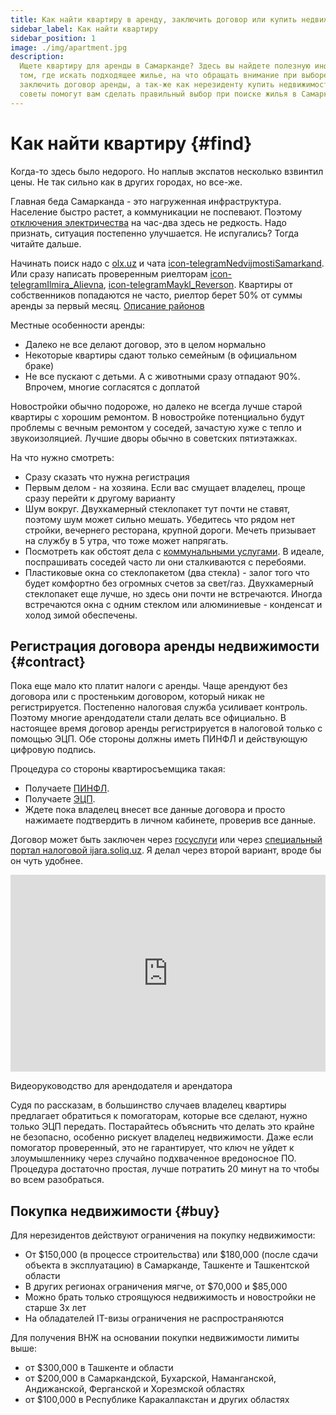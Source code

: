 ```yaml
---
title: Как найти квартиру в аренду, заключить договор или купить недвижимость
sidebar_label: Как найти квартиру
sidebar_position: 1
image: ./img/apartment.jpg
description:
  Ищете квартиру для аренды в Самарканде? Здесь вы найдете полезную информацию о
  том, где искать подходящее жилье, на что обращать внимание при выборе, и как
  заключить договор аренды, а так-же как нерезиденту купить недвижимость. Эти
  советы помогут вам сделать правильный выбор при поиске жилья в Самарканде.
---
```


# Как найти квартиру {#find}

Когда-то здесь было недорого. Но наплыв экспатов несколько взвинтил цены. Не так
сильно как в других городах, но все-же.

Главная беда Самарканда - это нагруженная инфраструктура. Население быстро
растет, а коммуникации не поспевают. Поэтому
[отключения электричества](utilities.md) на час-два здесь не редкость. Надо
признать, ситуация постепенно улучшается. Не испугались? Тогда читайте дальше.

Начинать поиск надо с
[olx.uz](https://www.olx.uz/d/nedvizhimost/kvartiry/samarkand/) и чата
[icon-telegram&#8288;NedvijmostiSamarkand](https://t.me/NedvijmostiSamarkand).
Или сразу написать проверенным риелторам
[icon-telegram&#8288;Ilmira_Alievna](https://t.me/Ilmira_Alievna),
[icon-telegram&#8288;Maykl_Reverson](https://t.me/Maykl_Reverson). Квартиры от
собственников попадаются не часто, риелтор берет 50% от суммы аренды за первый
месяц. [Описание районов](districts.md)

Местные особенности аренды:

- Далеко не все делают договор, это в целом нормально
- Некоторые квартиры сдают только семейным (в официальном браке)
- Не все пускают с детьми. А с животными сразу отпадают 90%. Впрочем, многие
  согласятся с доплатой

Новостройки обычно подороже, но далеко не всегда лучше старой квартиры с хорошим
ремонтом. В новостройке потенциально будут проблемы с вечным ремонтом у соседей,
зачастую хуже с тепло и звукоизоляцией. Лучшие дворы обычно в советских
пятиэтажках.

На что нужно смотреть:

- Сразу сказать что нужна регистрация
- Первым делом - на хозяина. Если вас смущает владелец, проще сразу перейти к
  другому варианту
- Шум вокруг. Двухкамерный стеклопакет тут почти не ставят, поэтому шум может
  сильно мешать. Убедитесь что рядом нет стройки, вечернего ресторана, крупной
  дороги. Мечеть призывает на службу в 5 утра, что тоже может напрягать.
- Посмотреть как обстоят дела с [коммунальными услугами](utilities.md). В
  идеале, поспрашивать соседей часто ли они сталкиваются с перебоями.
- Пластиковые окна со стеклопакетом (два стекла) - залог того что будет
  комфортно без огромных счетов за свет/газ. Двухкамерный стеклопакет еще лучше,
  но здесь они почти не встречаются. Иногда встречаются окна с одним стеклом или
  алюминиевые - конденсат и холод зимой обеспечены.

## Регистрация договора аренды недвижимости {#contract}

Пока еще мало кто платит налоги с аренды. Чаще арендуют без договора или с
простеньким договором, который никак не регистрируется. Постепенно налоговая
служба усиливает контроль. Поэтому многие арендодатели стали делать все
официально. В настоящее время договор аренды регистрируется в налоговой только с
помощью ЭЦП. Обе стороны должны иметь ПИНФЛ и действующую цифровую подпись.

Процедура со стороны квартиросъемщика такая:

- Получаете [ПИНФЛ](../services/government.md#получение-пинфл).
- Получаете [ЭЦП](../services/government.md#получение-эцп).
- Ждете пока владелец внесет все данные договора и просто нажимаете подтвердить
  в личном кабинете, проверив все данные.

Договор может быть заключен через [госуслуги](https://my.gov.uz/ru/service/376)
или через
[специальный портал налоговой ijara.soliq.uz](https://ijara.soliq.uz/). Я делал
через второй вариант, вроде бы он чуть удобнее.

<iframe 
  width="100%"
  height="315" 
  src="https://www.youtube.com/embed/RNE3fFSfQyA" 
  title="YouTube video player" 
  frameborder="0" 
  allow="accelerometer; autoplay; clipboard-write; encrypted-media; gyroscope; picture-in-picture; web-share"
  allowfullscreen=""></iframe>

<label>Видеоруководство для арендодателя и арендатора</label>

Судя по рассказам, в большинство случаев владелец квартиры предлагает обратиться
к помогаторам, которые все сделают, нужно только ЭЦП передать. Постарайтесь
объяснить что делать это крайне не безопасно, особенно рискует владелец
недвижимости. Даже если помогатор проверенный, это не гарантирует, что ключ не
уйдет к злоумышленнику через случайно подхваченное вредоносное ПО. Процедура
достаточно простая, лучше потратить 20 минут на то чтобы во всем разобраться.

## Покупка недвижимости {#buy}

Для нерезидентов действуют ограничения на покупку недвижимости:

- От $150,000 (в процессе строительства) или $180,000 (после сдачи объекта в
  эксплуатацию) в Самарканде, Ташкенте и Ташкентской области
- В других регионах ограничения мягче, от $70,000 и $85,000
- Можно брать только строящуюся недвижимость и новостройки не старше 3х лет
- На обладателей IT-визы ограничения не распространяются

Для получения ВНЖ на основании покупки недвижимости лимиты выше:

- от $300,000 в Ташкенте и области
- от $200,000 в Самаркандской, Бухарской, Наманганской, Андижанской, Ферганской
  и Хорезмской областях
- от $100,000 в Республике Каракалпакстан и других областях
